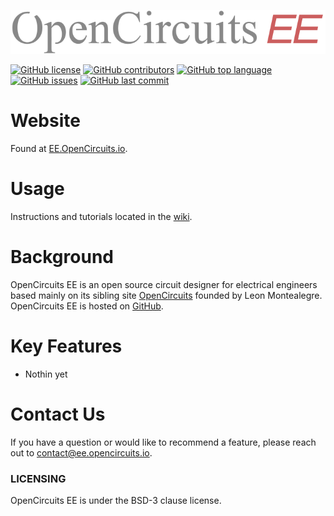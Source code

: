 [![OpenCircuits Repo](https://github.com/OpenCircuits/EE/blob/master/site/public/img/icons/logo.svg)](https://github.com/OpenCircuits/EE)

[![GitHub license](https://img.shields.io/github/license/OpenCircuits/EE.svg)](https://github.com/OpenCircuits/EE/blob/master/LICENSE)
[![GitHub contributors](https://img.shields.io/github/contributors/OpenCircuits/EE.svg)](https://github.com/OpenCircuits/EE/graphs/contributors)
[![GitHub top language](https://img.shields.io/github/languages/top/OpenCircuits/EE.svg)](https://github.com/OpenCircuits/EE/search?l=javascript)
[![GitHub issues](https://img.shields.io/github/issues/OpenCircuits/EE.svg)](https://github.com/OpenCircuits/EE/issues)
[![GitHub last commit](https://img.shields.io/github/last-commit/OpenCircuits/EE.svg)](https://github.com/OpenCircuits/EE/commits/master)

# Website

Found at [EE.OpenCircuits.io](http://www.ee.opencircuits.io/).

# Usage

Instructions and tutorials located in the [wiki](https://github.com/OpenCircuits/EE/wiki).

# Background

OpenCircuits EE is an open source circuit designer for electrical engineers based mainly on its sibling site [OpenCircuits](https://github.com/OpenCircuits/OpenCircuits) founded by Leon Montealegre.
OpenCircuits EE is hosted on [GitHub](https://github.com/OpenCircuits/EE).

# Key Features

* Nothin yet

# Contact Us

If you have a question or would like to recommend a feature, please reach out to contact@ee.opencircuits.io.


### LICENSING
OpenCircuits EE is under the BSD-3 clause license.
